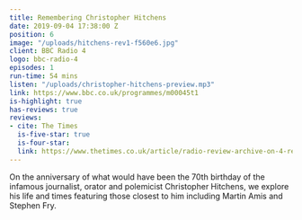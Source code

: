 ```yaml
---
title: Remembering Christopher Hitchens
date: 2019-09-04 17:38:00 Z
position: 6
image: "/uploads/hitchens-rev1-f560e6.jpg"
client: BBC Radio 4
logo: bbc-radio-4
episodes: 1
run-time: 54 mins
listen: "/uploads/christopher-hitchens-preview.mp3"
link: https://www.bbc.co.uk/programmes/m00045t1
is-highlight: true
has-reviews: true
reviews:
- cite: The Times
  is-five-star: true
  is-four-star: 
  link: https://www.thetimes.co.uk/article/radio-review-archive-on-4-remembering-christopher-hitchens-zznbtngtn
---
```


On the anniversary of what would have been the 70th birthday of the infamous journalist, orator and polemicist Christopher Hitchens, we explore his life and times featuring those closest to him including Martin Amis and Stephen Fry.
